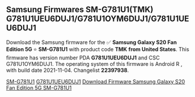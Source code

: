 <h2>Samsung Firmwares SM-G781U1(TMK) G781U1UEU6DUJ1/G781U1OYM6DUJ1/G781U1UEU6DUJ1</h2>
Download the Samsung firmware for the ✅ <strong>Samsung Galaxy S20 Fan Edition 5G </strong> ⭐ <strong>SM-G781U1</strong> with product code <strong>TMK</strong> <strong> from United States</strong>. This firmware has version number PDA <strong>G781U1UEU6DUJ1</strong> and CSC G781U1OYM6DUJ1. The operating system of this firmware is Android R , with build date 2021-11-04. Changelist <strong>22397938</strong>.


[SM-G781U1](https://samfirm.shop/samsung/model/SM-G781U1)
[G781U1UEU6DUJ1](https://samfirm.shop/samsung/pda/G781U1UEU6DUJ1)
[Download Firmware Samsung Galaxy S20 Fan Edition 5G SM-G781U1](https://samfirm.shop/samsung/firmware/471482)
